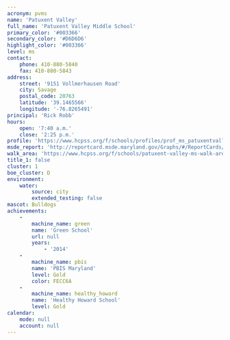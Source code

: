 ```yaml
---
acronym: pvms
name: 'Patuxent Valley'
full_name: 'Patuxent Valley Middle School'
primary_color: '#003366'
secondary_color: '#D6D6D6'
highlight_color: '#003366'
level: ms
contact:
    phone: 410-880-5840
    fax: 410-880-5843
address:
    street: '9151 Vollmerhausen Road'
    city: Savage
    postal_code: 20763
    latitude: '39.1465566'
    longitude: '-76.8265491'
principal: 'Rick Robb'
hours:
    open: '7:40 a.m.'
    close: '2:25 p.m.'
profile: 'https://www.hcpss.org/f/schools/profiles/prof_ms_patuxentvalley.pdf'
msde_report: 'http://reportcard.msde.maryland.gov/Graphs/#/ReportCards/ReportCardSchool/1//1/13/0621/'
walk_area: 'https://www.hcpss.org/f/schools/patuxent-valley-ms-walk-area.pdf'
title_1: false
cluster: 1
boe_cluster: D
environment:
    water:
        source: city
        extended_testing: false
mascot: Bulldogs
achievements:
    -
        machine_name: green
        name: 'Green School'
        url: null
        years:
            - '2014'
    -
        machine_name: pbis
        name: 'PBIS Maryland'
        level: Gold
        color: FECC6A
    -
        machine_name: healthy_howard
        name: 'Healthy Howard School'
        level: Gold
calendar:
    mode: null
    account: null
---
```

